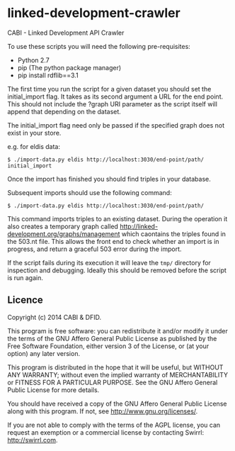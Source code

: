 linked-development-crawler
==========================

CABI - Linked Development API Crawler

To use these scripts you will need the following pre-requisites:

- Python 2.7
- pip (The python package manager)
- pip install rdflib==3.1

The first time you run the script for a given dataset you should set
the initial_import flag.  It takes as its second argument a URL for
the end point.  This should not include the ?graph URI parameter as
the script itself will append that depending on the dataset.

The initial_import flag need only be passed if the specified graph
does not exist in your store.

e.g. for eldis data:

    $ ./import-data.py eldis http://localhost:3030/end-point/path/ initial_import

Once the import has finished you should find triples in your database.

Subsequent imports should use the following command:

    $ ./import-data.py eldis http://localhost:3030/end-point/path/

This command imports triples to an existing dataset.  During the
operation it also creates a temporary graph called
http://linked-development.org/graphs/management which caontains the
triples found in the 503.nt file.  This allows the front end to check
whether an import is in progress, and return a graceful 503 error
during the import.

If the script fails during its execution it will leave the `tmp/`
directory for inspection and debugging.  Ideally this should be
removed before the script is run again.

Licence
-------

Copyright (c) 2014 CABI & DFID.

This program is free software: you can redistribute it and/or modify
it under the terms of the GNU Affero General Public License as
published by the Free Software Foundation, either version 3 of the
License, or (at your option) any later version.

This program is distributed in the hope that it will be useful, but
WITHOUT ANY WARRANTY; without even the implied warranty of
MERCHANTABILITY or FITNESS FOR A PARTICULAR PURPOSE.  See the GNU
Affero General Public License for more details.

You should have received a copy of the GNU Affero General Public
License along with this program.  If not, see
<http://www.gnu.org/licenses/>.

If you are not able to comply with the terms of the AGPL license, you
can request an exemption or a commercial license by contacting Swirrl:
http://swirrl.com.
